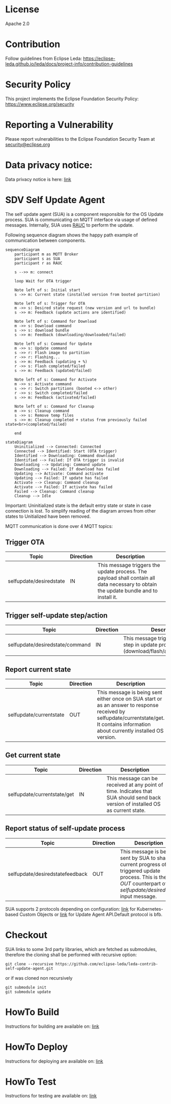 # License
Apache 2.0

# Contribution
Follow guidelines from Eclipse Leda: https://eclipse-leda.github.io/leda/docs/project-info/contribution-guidelines

# Security Policy
This project implements the Eclipse Foundation Security Policy: https://www.eclipse.org/security

# Reporting a Vulnerability
Please report vulnerabilities to the Eclipse Foundation Security Team at security@eclipse.org

# Data privacy notice:
Data privacy notice is here: [link](docs/data-privacy-notice.md)

# SDV Self Update Agent
The self update agent (SUA) is a component responsible for the OS Update process. 
SUA is communicating on MQTT interface via usage of defined messages. Internally, SUA uses [RAUC](https://rauc.io/) to perform the update. 

Following sequence diagram shows the happy path example of communication between components. 

```mermaid
sequenceDiagram
    participant m as MQTT Broker 
    participant s as SUA
    participant r as RAUC

    s -->> m: connect

    loop Wait for OTA trigger

    Note left of s: Initial start
    s ->> m: Current state (installed version from booted partition)

    Note left of s: Trigger for OTA
    m ->> s: Desired state request (new version and url to bundle)
    s ->> m: Feedback (update actions are identified)

    Note left of s: Command for Download
    m ->> s: Download command
    s ->> s: download bundle
    s ->> m: Feedback (downloading/downloaded/failed)

    Note left of s: Command for Update
    m ->> s: Update command
    s ->> r: Flash image to partition
    r ->> r: Flashing...
    s ->> m: Feedback (updating + %)
    r ->> s: Flash completed/failed
    s ->> m: Feedback (updated/failed)

    Note left of s: Command for Activate
    m ->> s: Activate command
    s ->> r: Switch partitions (booted <-> other)
    r ->> s: Switch completed/failed
    s ->> m: Feedback (activated/failed)

    Note left of s: Command for Cleanup
    m ->> s: Cleanup command
    s ->> s: Remove temp files
    s ->> m: Cleanup completed + status from previously failed state<br>(completed/failed)

    end
```

```mermaid
stateDiagram
    Uninitialized --> Connected: Connected
    Connected --> Identified: Start (OTA trigger)
    Identified --> Downloading: Command download
    Identified --> Failed: If OTA trigger is invalid
    Downloading --> Updating: Command update
    Downloading --> Failed: If download has failed
    Updating --> Activate: Command activate
    Updating --> Failed: If update has failed
    Activate --> Cleanup: Command cleanup
    Activate --> Failed: If activate has failed
    Failed --> Cleanup: Command cleanup
    Cleanup --> Idle
```
Important: Uninitialized state is the default entry state or state in case connection is lost. To simplify reading of the diagram arrows from other states to Unitialized have been removed.

MQTT communication is done over 4 MQTT topics:

## Trigger OTA
| Topic | Direction | Description |
|-------|  -------- | ----------- |
| selfupdate/desiredstate | IN | This message triggers the update process. The payload shall contain all data necessary to obtain the update bundle and to install it. |

## Trigger self-update step/action
| Topic | Direction | Description |
|-------|  -------- | ----------- |
| selfupdate/desiredstate/command | IN | This message triggers the single step in update process (download/flash/activate/cleanup). |

## Report current state
| Topic| Direction | Description |
|------|  -------- | ----------- |
| selfupdate/currentstate | OUT | This message is being sent either once on SUA start or as an answer to response received by selfupdate/currentstate/get. It contains information about currently installed OS version. |

## Get current state
| Topic| Direction | Description |
|------|  -------- | ----------- |
| selfupdate/currentstate/get | IN | This message can be received at any point of time. Indicates that SUA should send back version of installed OS as current state. |

## Report status of self-update process
| Topic| Direction | Description |
|------|  -------- | ----------- |
| selfupdate/desiredstatefeedback | OUT | This message is being sent by SUA to share current progress of triggered update process. This is the *OUT* counterpart of *selfupdate/desiredstate* input message. |

SUA supports 2 protocols depending on configuration: [link](docs/k8s.md) for Kubernetes-based Custom Objects or [link](docs/bfb.md) for Update Agent API.Default protocol is bfb.

# Checkout
SUA links to some 3rd party libraries, which are fetched as submodules, therefore the cloning shall be performed with recursive option:

```
git clone --recursive https://github.com/eclipse-leda/leda-contrib-self-update-agent.git
```
or if was cloned non recursively
```
git submodule init
git submodule update
```

# HowTo Build
Instructions for building are available on: [link](docs/building/README.md)

# HowTo Deploy
Instructions for deploying are available on: [link](docs/deploying/README.md)

# HowTo Test
Instructions for testing are available on: [link](docs/testing/README.md)
